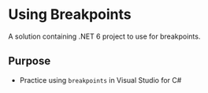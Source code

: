 # Using Breakpoints
A solution containing .NET 6 project to use for breakpoints.

## Purpose
- Practice using `breakpoints` in Visual Studio for C#